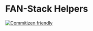 # FAN-Stack Helpers

[![Commitizen friendly](https://img.shields.io/badge/commitizen-friendly-brightgreen.svg)](http://commitizen.github.io/cz-cli/)
